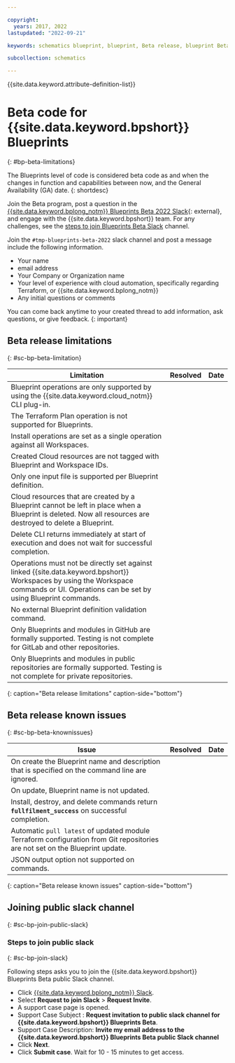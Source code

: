 ```yaml
---

copyright:
  years: 2017, 2022
lastupdated: "2022-09-21"

keywords: schematics blueprint, blueprint, Beta release, blueprint Beta release

subcollection: schematics

---
```


{{site.data.keyword.attribute-definition-list}}

# Beta code for {{site.data.keyword.bpshort}} Blueprints
{: #bp-beta-limitations}

The Blueprints level of code is considered beta code as and when the changes in function and capabilities between now, and the General Availability (GA) date.
{: shortdesc}

Join the Beta program, post a question in the [{{site.data.keyword.bplong_notm}} Blueprints Beta 2022 Slack](https://ibm-cloud-schematics.slack.com/archives/C03MPHXKYRZ){: external}, and engage with the {{site.data.keyword.bpshort}} team. For any challenges, see the [steps to join Blueprints Beta Slack](/docs/schematics?topic=schematics-bp-beta-limitations#sc-bp-join-public-slack) channel.

Join the `#tmp-blueprints-beta-2022` slack channel and post a message include the following information.

- Your name
- email address
- Your Company or Organization name
- Your level of experience with cloud automation, specifically regarding Terraform, or {{site.data.keyword.bplong_notm}}
- Any initial questions or comments

You can come back anytime to your created thread to add information, ask questions, or give feedback.
{: important}

## Beta release limitations 
{: #sc-bp-beta-limitation}

|  Limitation | Resolved | Date |
| --- |--- | --- | 
| Blueprint operations are only supported by using the {{site.data.keyword.cloud_notm}} CLI plug-in.  | | | 
| The Terraform Plan operation is not supported for Blueprints. | | | 
| Install operations are set as a single operation against all Workspaces.  | | | 
| Created Cloud resources are not tagged with Blueprint and Workspace IDs. | | | 
| Only one input file is supported per Blueprint definition. | | |
| Cloud resources that are created by a Blueprint cannot be left in place when a Blueprint is deleted. Now all resources are destroyed to delete a Blueprint.  | | |  
| Delete CLI returns immediately at start of execution and does not wait for successful completion. | | | 
| Operations must not be directly set against linked {{site.data.keyword.bpshort}} Workspaces by using the Workspace commands or UI. Operations can be set by using Blueprint commands.    | | |
| No external Blueprint definition validation command. | | | 
| Only Blueprints and modules in GitHub are formally supported. Testing is not complete for GitLab and other repositories. | | | 
| Only Blueprints and modules in public repositories are formally supported. Testing is not complete for private repositories. | | | 
{: caption="Beta release limitations" caption-side="bottom"}

## Beta release known issues 
{: #sc-bp-beta-knownissues}

| Issue | Resolved | Date |
| --- |--- | --- | 
| On create the Blueprint name and description that is specified on the command line are ignored. | | |
| On update, Blueprint name is not updated. | | |  
| Install, destroy, and delete commands return **`fullfilment_success`** on successful completion.  | | | 
| Automatic `pull latest` of updated module Terraform configuration from Git repositories are not set on the Blueprint update. | | | 
| JSON output option not supported on commands. | | |   
{: caption="Beta release known issues" caption-side="bottom"}

## Joining public slack channel
{: #sc-bp-join-public-slack}

### Steps to join public slack
{: #sc-bp-join-slack}

Following steps asks you to join the {{site.data.keyword.bpshort}} Blueprints Beta public Slack channel.
- Click [{{site.data.keyword.bplong_notm}} Slack](https://cloud.ibm.com/schematics/slack).
- Select **Request to join Slack** > **Request Invite**.
- A support case page is opened.
- Support Case Subject : **Request invitation to public slack channel for {{site.data.keyword.bpshort}} Blueprints Beta**.
- Support Case Description: **Invite my email address to the {{site.data.keyword.bpshort}} Blueprints Beta public Slack channel**
- Click **Next**.
- Click **Submit case**. Wait for 10 - 15 minutes to get access.
